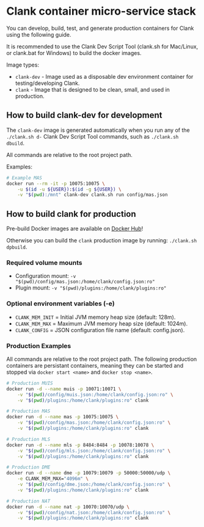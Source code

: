 # Clank container micro-service stack

You can develop, build, test, and generate production containers for Clank using the following guide.

It is recommended to use the Clank Dev Script Tool (clank.sh for Mac/Linux, or clank.bat for Windows) to build the docker images.

Image types:
- `clank-dev` - Image used as a disposable dev environment container for testing/developing Clank.
- `clank` - Image that is designed to be clean, small, and used in production.

## How to build clank-dev for development

The `clank-dev` image is generated automatically when you run any of the `./clank.sh d-` Clank Dev Script Tool commands, such as `./clank.sh dbuild`.

All commands are relative to the root project path.

Examples:
```sh
# Example MAS
docker run --rm -it -p 10075:10075 \
	-u $(id -u ${USER}):$(id -g ${USER}) \
	-v "$(pwd):/mnt" clank-dev clank.sh run config/mas.json
```

## How to build clank for production

Pre-build Docker images are available on [Docker Hub](https://hub.docker.com/r/hashsploit/clank)!

Otherwise you can build the `clank` production image by running: `./clank.sh dpbuild`.

### Required volume mounts
- Configuration mount: `-v "$(pwd)/config/mas.json:/home/clank/config.json:ro"`
- Plugin mount: `-v "$(pwd)/plugins:/home/clank/plugins:ro"`

### Optional environment variables (-e)
 - `CLANK_MEM_INIT` = Initial JVM memory heap size (default: 128m).
 - `CLANK_MEM_MAX` = Maximum JVM memory heap size (default: 1024m).
 - `CLANK_CONFIG` = JSON configuration file name (default: config.json).

### Production Examples

All commands are relative to the root project path. The following production containers are persistant containers,
meaning they can be started and stopped via `docker start <name>` and `docker stop <name>`.

```sh
# Production MUIS
docker run -d --name muis -p 10071:10071 \
	-v "$(pwd)/config/muis.json:/home/clank/config.json:ro" \
	-v "$(pwd)/plugins:/home/clank/plugins:ro" clank

# Production MAS
docker run -d --name mas -p 10075:10075 \
	-v "$(pwd)/config/mas.json:/home/clank/config.json:ro" \
	-v "$(pwd)/plugins:/home/clank/plugins:ro" clank

# Production MLS
docker run -d --name mls -p 8484:8484 -p 10078:10078 \
	-v "$(pwd)/config/mls.json:/home/clank/config.json:ro" \
	-v "$(pwd)/plugins:/home/clank/plugins:ro" clank

# Production DME
docker run -d --name dme -p 10079:10079 -p 50000:50000/udp \
	-e CLANK_MEM_MAX="4096m" \
	-v "$(pwd)/config/dme.json:/home/clank/config.json:ro" \
	-v "$(pwd)/plugins:/home/clank/plugins:ro" clank

# Production NAT
docker run -d --name nat -p 10070:10070/udp \
	-v "$(pwd)/config/nat.json:/home/clank/config.json:ro" \
	-v "$(pwd)/plugins:/home/clank/plugins:ro" clank
```

